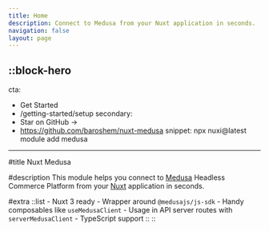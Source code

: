 ```yaml
---
title: Home
description: Connect to Medusa from your Nuxt application in seconds.
navigation: false
layout: page
---
```


::block-hero
---
cta:
  - Get Started
  - /getting-started/setup
secondary:
  - Star on GitHub →
  - https://github.com/baroshem/nuxt-medusa
snippet: npx nuxi@latest module add medusa
---

#title
Nuxt Medusa

#description
This module helps you connect to [Medusa](https://medusajs.com) Headless Commerce Platform from your [Nuxt](https://nuxt.com) application in seconds.

#extra
  ::list
    - Nuxt 3 ready
    - Wrapper around `@medusajs/js-sdk`
    - Handy composables like `useMedusaClient`
    - Usage in API server routes with `serverMedusaClient`
    - TypeScript support
  ::
::
